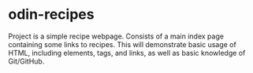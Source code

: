 # odin-recipes
Project is a simple recipe webpage. Consists of a main index page containing some links to recipes. This will demonstrate basic usage of HTML, including elements, tags, and links, as well as basic knowledge of Git/GitHub.